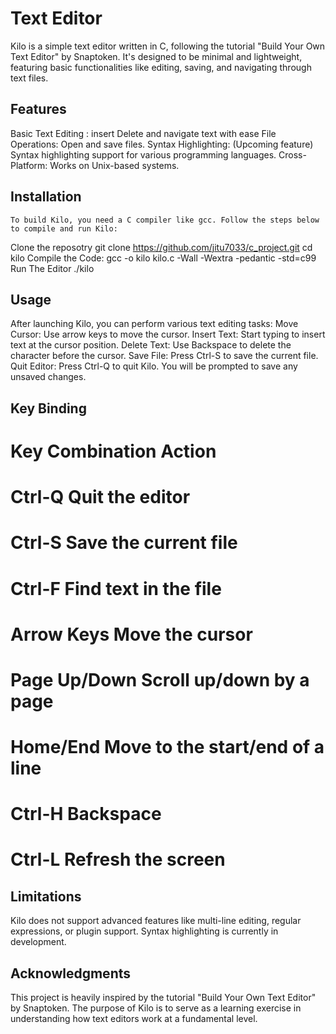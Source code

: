 # Text Editor 

Kilo is a simple text editor written in C, following the tutorial "Build Your Own Text Editor" by Snaptoken. It's designed to be minimal and lightweight, featuring basic functionalities like editing, saving, and navigating through text files.

## Features
 Basic Text Editing : insert Delete and navigate text with ease
 File Operations: Open and save files.
 Syntax Highlighting: (Upcoming feature) Syntax highlighting support for various programming languages.
 Cross-Platform: Works on Unix-based systems.

## Installation
    To build Kilo, you need a C compiler like gcc. Follow the steps below to compile and run Kilo:
Clone the reposotry
    git clone https://github.com/jitu7033/c_project.git
    cd kilo
Compile the Code:
    gcc -o kilo kilo.c -Wall -Wextra -pedantic -std=c99
Run The Editor 
    ./kilo
## Usage
  After launching Kilo, you can perform various text editing tasks:
  Move Cursor: Use arrow keys to move the cursor.
  Insert Text: Start typing to insert text at the cursor position.
  Delete Text: Use Backspace to delete the character before the cursor.
  Save File: Press Ctrl-S to save the current file.
  Quit Editor: Press Ctrl-Q to quit Kilo. You will be prompted to save any unsaved changes.

## Key Binding 

# Key Combination	Action
  # Ctrl-Q	Quit the editor
  # Ctrl-S	Save the current file
  # Ctrl-F	Find text in the file
  # Arrow Keys	Move the cursor
  # Page Up/Down	Scroll up/down by a page
  # Home/End	Move to the start/end of a line
  # Ctrl-H	Backspace
  # Ctrl-L	Refresh the screen

## Limitations
  Kilo does not support advanced features like multi-line editing, regular expressions, or plugin support.
  Syntax highlighting is currently in development.

## Acknowledgments
This project is heavily inspired by the tutorial "Build Your Own Text Editor" by Snaptoken. The purpose of Kilo is to serve as a learning exercise in understanding how text editors work at a fundamental level.
